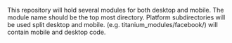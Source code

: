 This repository will hold several modules for both desktop and mobile. The module name should be the top most directory. Platform subdirectories will be used split desktop and mobile. (e.g. titanium_modules/facebook/) will contain mobile and desktop code.